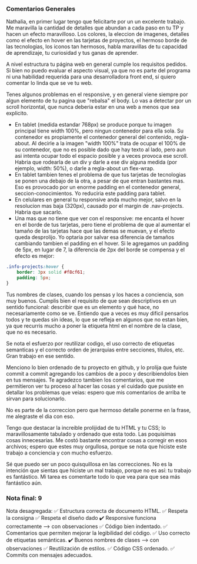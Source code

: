 ### Comentarios Generales

 Nathalia, en primer lugar tengo que felicitarte por un un excelente trabajo. Me maravilla la cantidad de detalles que abundan a cada paso en tu TP y hacen un efecto maravilloso. Los colores, la eleccion de imagenes, detalles como el efecto en hover en las tarjetas de proyectos, el hermoso borde de las tecnologias, los iconos tan hermosos, habla maravillas de tu capacidad de aprendizaje, tu curiosidad y tus ganas de aprender.

A nivel estructura tu página web en general cumple los requisitos pedidos. Si bien no puedo evaluar el aspecto visual, ya que no es parte del programa ni una habilidad requerida para una desarrolladora front end, sí quiero comentar lo linda que se ve tu web. 

Tenes algunos problemas en el responsive, y en general viene siempre por algun elemento de tu pagina que "rebalsa" el body. Lo vas a detectar por un scroll horizontal, que nunca deberia estar en una web a menos que sea explicito.  
- En tablet (medida estandar 768px) se produce porque tu imagen principal tiene width 100%, pero ningun contenedor para ella sola. Su contenedor es propiamente el contenedor general del contenido, regla-about. Al decirle a la imagen "width 100%" trata de ocupar el 100% de su contenedor, que no es posible dado que hay texto al lado, pero aun asi intenta ocupar todo el espacio posible y a veces provoca ese scroll. Habria que rodearla de un div y darle a ese div alguna medida (por ejemplo, width: 50%), o darle a regla-about un flex-wrap. 
- En tablet tambien tenes el problema de que tus tarjetas de tecnologias se ponen una debajo de la otra, a pesar de que entran bastantes mas. Eso es provocado por un enorme padding en el contenedor general, seccion-conocimientos. Yo reduciria este padding para tablet. 
- En celulares en general tu responsive anda mucho mejor, salvo en la resolucion mas baja (320px), causado por el margin de .nav-projects. Habria que sacarlo. 
- Una mas que no tiene que ver con el responsive: me encanta el hover en el borde de tus tarjetas, pero tiene el problema de que al aumentar el tamaño de las tarjetas hace que las demas se muevan, y el efecto queda desprolijo. Yo optaria por salvar esa diferencia de tamaños cambiando tambien el padding en el hover. Si le agregamos un padding de 5px, en lugar de 7, la diferencia de 2px del borde se compensa y el efecto es mejor:
```css
.info-projects:hover {
    border: 3px solid #f8cf61;
    padding: 5px;
}
```

Tus nombres de clases, cuando los pensas y los haces a conciencia, son muy buenos. Cumplis bien el requisito de que sean descriptivos en un sentido funcional: describir que es un elemento y qué hace, no necesariamente como se ve. Entiendo que a veces es muy dificil pensarlos todos y te quedas sin ideas, lo que se refleja en algunos que no estan bien, ya que recurris mucho a poner la etiqueta html en el nombre de la clase, que no es necesario. 

Se nota el esfuerzo por reutilizar codigo, el uso correcto de etiquetas semanticas y el correcto orden de jerarquias entre secciones, titulos, etc. Gran trabajo en ese sentido. 

Menciono lo bien ordenado de tu proyecto en github, y lo prolija que fuiste commit a commit agregando los cambios de a poco y describiendolos bien en tus mensajes. Te agradezco tambien los comentarios, que me permitieron ver tu proceso al hacer las cosas y el cuidado que pusiste en detallar los problemas que veias: espero que mis comentarios de arriba te sirvan para solucionarlo. 

No es parte de la correccion pero que hermoso detalle ponerme en la frase, me alegraste el dia con eso. 

Tengo que destacar la increible prolijidad de tu HTML y tu CSS; lo maravillosamente tabulado y ordenado que esta todo. Las poquisimas cosas innecesarias. Me costó bastante encontrar cosas a corregir en esos archivos; espero que estes muy orgullosa, porque se nota que hiciste este trabajo a conciencia y con mucho esfuerzo. 

Sé que puedo ser un poco quisquillosa en las correcciones. No es la intención que sientas que hiciste un mal trabajo, porque no es así: tu trabajo es fantástico. Mi tarea es comentarte todo lo que vea para que sea más fantástico aún. 


### Nota final: 9

Nota desagregada: 
✅ Estructura correcta de documento HTML.
✅ Respeta la consigna 
✅ Respeta el diseño dado 
✔️ Responsive funciona correctamente --> con observaciones
✅ Código bien indentado. 
✅ Comentarios que permiten mejorar la legibilidad del código.
✅ Uso correcto de etiquetas semánticas.
✔️ Buenos nombres de clases --> con observaciones
✅ Reutilización de estilos.
✅ Código CSS ordenado.
✅ Commits con mensajes adecuados.
